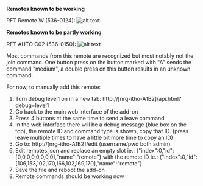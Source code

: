 **Remotes known to be working**

RFT Remote W (536-0124):
![alt text](https://github.com/arjenhiemstra/ithowifi/blob/master/remotes/remote1.png "RFT Remote W (536-0124)")

**Remotes known to be partly working**

RFT AUTO C02 (536-0150):
![alt text](https://github.com/arjenhiemstra/ithowifi/blob/master/remotes/remote2.png "RFT AUTO C02 (536-0150)")

Most commands from this remote are recognized but most notably not the join command. One button press on the button marked with "A" sends the command "medium", a double press on this button results in an unknown command.

For now, to manually add this remote:
1. Turn debug level1 on in a new tab: http://[nrg-itho-A1B2]/api.html?debug=level1
2. Go back to the main web interface of the add-on
3. Press  4 buttons at the same time to send a leave command
4. In the web interface there will be a debug message (blue box on the top), the remote ID and command type is shown, copy that ID. (press leave multiple times to have a little bit more time to copy an ID)
5. Go to: http://[nrg-itho-A1B2]/edit (username/pwd both admin)
6. Edit remotes.json and replace an empty slot ie.: {"index":0,"id":[0,0,0,0,0,0,0,0],"name":"remote"} with the remote ID ie.: {"index":0,"id":[106,153,102,170,166,102,169,170],"name":"remote"}
7. Save the file and reboot the add-on
8. Remote commands should be working now
